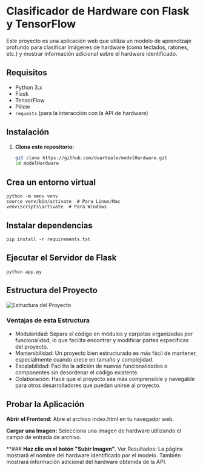 # Clasificador de Hardware con Flask y TensorFlow

Este proyecto es una aplicación web que utiliza un modelo de aprendizaje profundo para clasificar imágenes de hardware (como teclados, ratones, etc.) y mostrar información adicional sobre el hardware identificado.

## Requisitos

- Python 3.x
- Flask
- TensorFlow
- Pillow
- `requests` (para la interacción con la API de hardware)
  
## Instalación

1. **Clona este repositorio:**
   ```bash
   git clone https://github.com/duarteale/modelHardware.git
   cd modelHardware

## Crea un entorno virtual 
```
python -m venv venv
source venv/bin/activate  # Para Linux/Mac
venv\Scripts\activate  # Para Windows
```
## Instalar dependencias
```
pip install -r requirements.txt
```
## Ejecutar el Servidor de Flask
```
python app.py
```
## Estructura del Proyecto
![Estructura del Proyecto](/data/images/estructura.PNG)

### Ventajas de esta Estructura
* Modularidad: Separa el código en módulos y carpetas organizadas por funcionalidad, lo que facilita encontrar y modificar partes específicas del proyecto.
* Mantenibilidad: Un proyecto bien estructurado es más fácil de mantener, especialmente cuando crece en tamaño y complejidad.
* Escalabilidad: Facilita la adición de nuevas funcionalidades o componentes sin desordenar el código existente.
* Colaboración: Hace que el proyecto sea más comprensible y navegable para otros desarrolladores que puedan unirse al proyecto.

## Probar la Aplicación

**Abrir el Frontend:**
Abre el archivo index.html en tu navegador web.

**Cargar una Imagen:**
Selecciona una imagen de hardware utilizando el campo de entrada de archivo.

**### **Haz clic en el botón "Subir Imagen".**
Ver Resultados:
La página mostrará el nombre del hardware identificado por el modelo.
También mostrará información adicional del hardware obtenida de la API.